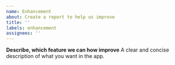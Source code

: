 ```yaml
---
name: Enhancement
about: Create a report to help us improve
title: ''
labels: enhancement
assignees: ''
---
```

**Describe, which feature we can how improve**
A clear and concise description of what you want in the app.
